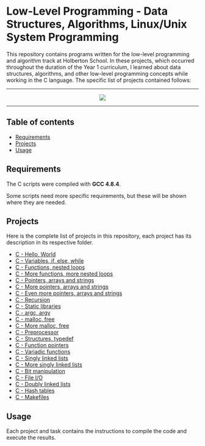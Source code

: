 # Low-Level Programming - Data Structures, Algorithms, Linux/Unix System Programming

This repository contains programs written for the low-level programming and
algorithm track at Holberton School. In these projects, which  occurred
throughout the duration of the Year 1 curriculum, I learned about data
structures, algorithms, and other low-level programming concepts while
working in the C language. The specific list of projects contained follows:

---

<p align="center">
<a target="_blank" href="https://www.holbertonschool.com/"><img src="https://github.com/monoprosito/holbertonschool-low_level_programming/blob/master/holby.jpg?raw=true"></a>
</p>

---

## Table of contents

- [Requirements](#requirements)
- [Projects](#projects)
- [Usage](#usage)

## Requirements

The C scripts were compiled with **GCC 4.8.4**.

Some scripts need more specific requirements, but these will be shown where they are needed.

## Projects

Here is the complete list of projects in this repository, each project has its description in its respective folder.

- [C - Hello, World](https://github.com/melekmoalla/holbertonschool-low_level_programming/tree/master/hello_world)
- [C - Variables, if, else, while](https://github.com/melekmoalla/holbertonschool-low_level_programming/tree/master/0variables_if_else_while)
- [C - Functions, nested loops](https://github.com/melekmoalla/holbertonschool-low_level_programming/tree/master/functions_nested_loops)
- [C - More functions, more nested loops](https://github.com/melekmoalla/holbertonschool-low_level_programming/tree/master/more_functions_nested_loops)
- [C - Pointers, arrays and strings](https://github.com/melekmoalla/holbertonschool-low_level_programming/tree/master/pointers_arrays_strings)
- [C - More pointers, arrays and strings](https://github.com/melekmoalla/holbertonschool-low_level_programming/tree/master/pointers_arrays_strings)
- [C - Even more pointers, arrays and strings](https://github.com/monoprosito/holbertonschool-low_level_programming/tree/master/pointers_arrays_strings)
- [C - Recursion](https://github.com/melekmoalla/holbertonschool-low_level_programming/tree/master/recursion)
- [C - Static libraries](https://github.com/melekmoalla/holbertonschool-low_level_programming/tree/master/static_libraries)
- [C - argc, argv](https://github.com/melekmoalla/holbertonschool-low_level_programming/tree/master/argc_argv)
- [C - malloc, free](https://github.com/melekmoalla/holbertonschool-low_level_programming/tree/master/malloc_free)
- [C - More malloc, free](https://github.com/melekmoalla/holbertonschool-low_level_programming/tree/master/more_malloc_free)
- [C - Preprocessor](https://github.com/melekmoalla/holbertonschool-low_level_programming/tree/master/preprocessor)
- [C - Structures, typedef](https://github.com/melekmoalla/holbertonschool-low_level_programming/tree/master/structures_typedef)
- [C - Function pointers](https://github.com/melekmoalla/holbertonschool-low_level_programming/tree/master/function_pointers)
- [C - Variadic functions](https://github.com/melekmoalla/holbertonschool-low_level_programming/tree/master/variadic_functions)
- [C - Singly linked lists](https://github.com/melekmoalla/holbertonschool-low_level_programming/tree/master/singly_linked_lists)
- [C - More singly linked lists](https://github.com/melekmoalla/holbertonschool-low_level_programming/tree/master/more_singly_linked_lists)
- [C - Bit manipulation](https://github.com/melekmoalla/holbertonschool-low_level_programming/tree/master/bit_manipulation)
- [C - File I/O](https://github.com/melekmoalla/holbertonschool-low_level_programming/tree/master/file_io)
- [C - Doubly linked lists](https://github.com/melekmoalla/holbertonschool-low_level_programming/tree/master/doubly_linked_lists)
- [C - Hash tables](https://github.com/melekmoalla/holbertonschool-low_level_programming/tree/master/hash_tables)
- [C - Makefiles](https://github.com/melekmoalla/holbertonschool-low_level_programming/tree/master/makefiles)

## Usage

Each project and task contains the instructions to compile the code and execute the results.
